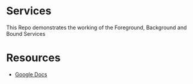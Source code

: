 # Services
This Repo demonstrates the working of the Foreground, Background and Bound Services

# Resources
- [Google Docs](https://developer.android.com/guide/components/services)
